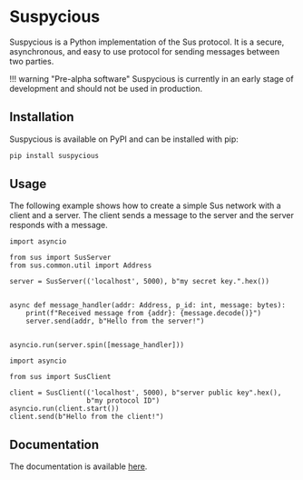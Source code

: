 # Suspycious

Suspycious is a Python implementation of the Sus protocol. It is a
secure, asynchronous, and easy to use protocol for sending messages
between two parties.

!!! warning "Pre-alpha software"
Suspycious is currently in an early stage of development and
should not be used in production.

## Installation

Suspycious is available on PyPI and can be installed with pip:

```bash
pip install suspycious
```

## Usage

The following example shows how to create a simple Sus network with
a client and a server. The client sends a message to the server and
the server responds with a message.

```python3
import asyncio

from sus import SusServer
from sus.common.util import Address

server = SusServer(('localhost', 5000), b"my secret key.".hex())


async def message_handler(addr: Address, p_id: int, message: bytes):
    print(f"Received message from {addr}: {message.decode()}")
    server.send(addr, b"Hello from the server!")


asyncio.run(server.spin([message_handler]))
```

```python3
import asyncio

from sus import SusClient

client = SusClient(('localhost', 5000), b"server public key".hex(),
                   b"my protocol ID")
asyncio.run(client.start())
client.send(b"Hello from the client!")
```

## Documentation

The documentation is available [here](https://romirk.github.io/suspycious/).

